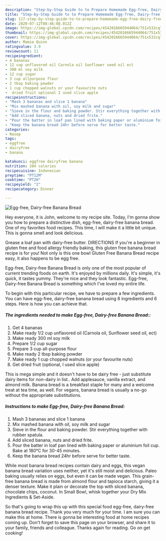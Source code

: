 ```yaml
---
description: "Step-by-Step Guide to to Prepare Homemade Egg-free, Dairy-free Banana Bread"
title: "Step-by-Step Guide to to Prepare Homemade Egg-free, Dairy-free Banana Bread"
slug: 117-step-by-step-guide-to-to-prepare-homemade-egg-free-dairy-free-banana-bread
date: 2020-07-12T08:46:08.012Z
image: https://img-global.cpcdn.com/recipes/4542016665944064/751x532cq70/egg-free-dairy-free-banana-bread-recipe-main-photo.jpg
thumbnail: https://img-global.cpcdn.com/recipes/4542016665944064/751x532cq70/egg-free-dairy-free-banana-bread-recipe-main-photo.jpg
cover: https://img-global.cpcdn.com/recipes/4542016665944064/751x532cq70/egg-free-dairy-free-banana-bread-recipe-main-photo.jpg
author: Mamie Quinn
ratingvalue: 3.9
reviewcount: 11
recipeingredient:
- 4 bananas
- 12 cup unflavored oil Carnola oil Sunflower seed oil ect
- 300 ml soy milk
- 12 cup sugar
- 3 cup allpurpose flour
- 2 tbsp baking powder
- 1 cup chopped walnuts or your favourite nuts
-  dried fruit optional I used slice apple
recipeinstructions:
- "Mash 3 bananas and slice 1 banana"
- "Mix mashed banana with oil, soy milk and sugar"
- "Sieve in the flour and baking powder. Stir everything together with rubber spatula."
- "Add sliced banana, nuts and dried frite."
- "Pour the batter in loaf pan lined with baking paper or aluminium foil cup. Bake at 180°C for 30-45 minutes."
- "Keep the banana bread 24hr before serve for better taste."
categories:
- Resep
tags:
- eggfree
- dairyfree
- banana

katakunci: eggfree dairyfree banana
nutrition: 204 calories
recipecuisine: Indonesian
preptime: "PT12M"
cooktime: "PT2H"
recipeyield: "2"
recipecategory: Dinner

---
```



![Egg-free, Dairy-free Banana Bread](https://img-global.cpcdn.com/recipes/4542016665944064/751x532cq70/egg-free-dairy-free-banana-bread-recipe-main-photo.jpg)

Hey everyone, it is John, welcome to my recipe site. Today, I'm gonna show you how to prepare a distinctive dish, egg-free, dairy-free banana bread. One of my favorites food recipes. This time, I will make it a little bit unique. This is gonna smell and look delicious.

Grease a loaf pan with dairy-free butter. DIRECTIONS If you&#39;re a beginner in gluten free and food allergy friendly baking, this gluten free banana bread recipe is for you! Not only is this one bowl Gluten Free Banana Bread recipe easy, it also happens to be egg free.

Egg-free, Dairy-free Banana Bread is only one of the most popular of current trending foods on earth. It's enjoyed by millions daily. It's simple, it's quick, it tastes yummy. They're nice and they look fantastic. Egg-free, Dairy-free Banana Bread is something which I've loved my entire life.


To begin with this particular recipe, we have to prepare a few ingredients. You can have egg-free, dairy-free banana bread using 8 ingredients and 6 steps. Here is how you can achieve that.

##### The ingredients needed to make Egg-free, Dairy-free Banana Bread::

1. Get 4 bananas
1. Make ready 1/2 cup unflavored oil (Carnola oil, Sunflower seed oil, ect)
1. Make ready 300 ml soy milk
1. Prepare 1/2 cup sugar
1. Prepare 3 cup all-purpose flour
1. Make ready 2 tbsp baking powder
1. Make ready 1 cup chopped walnuts (or your favourite nuts)
1. Get  dried fruit (optional, I used slice apple)


This is mega simple and it doesn&#39;t have to be dairy free - just substitute dairy items for non-dairy in list.. Add applesauce, vanilla extract, and almond milk. Banana bread is a breakfast staple for many and a welcome treat at tea time, as well. For vegans, banana bread is usually a no-go without the appropriate substitutions. 

##### Instructions to make Egg-free, Dairy-free Banana Bread:

1. Mash 3 bananas and slice 1 banana
1. Mix mashed banana with oil, soy milk and sugar
1. Sieve in the flour and baking powder. Stir everything together with rubber spatula.
1. Add sliced banana, nuts and dried frite.
1. Pour the batter in loaf pan lined with baking paper or aluminium foil cup. Bake at 180°C for 30-45 minutes.
1. Keep the banana bread 24hr before serve for better taste.


While most banana bread recipes contain dairy and eggs, this vegan banana bread variation uses neither, yet it&#39;s still moist and delicious. Paleo baking usually relies on eggs, but even it can be made vegan. This grain-free banana bread is made from almond flour and tapioca starch, giving it a denser texture. Make it plain or decorate the top with sliced banana, chocolate chips, coconut. In Small Bowl, whisk together your Dry Mix Ingredients &amp; Set-Aside. 

So that's going to wrap this up with this special food egg-free, dairy-free banana bread recipe. Thank you very much for your time. I am sure you can make this at home. There is gonna be interesting food at home recipes coming up. Don't forget to save this page on your browser, and share it to your family, friends and colleague. Thanks again for reading. Go on get cooking!
